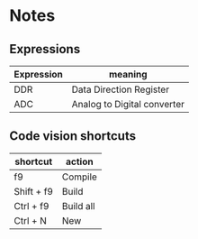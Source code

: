 # Notes

## Expressions

| Expression | meaning                     |
|------------|-----------------------------|
| DDR        | Data Direction Register     |
| ADC        | Analog to Digital converter |

## Code vision shortcuts

| shortcut   | action    |
|------------|-----------|
| f9         | Compile   |
| Shift + f9 | Build     |
| Ctrl + f9  | Build all |
| Ctrl + N   | New       |
